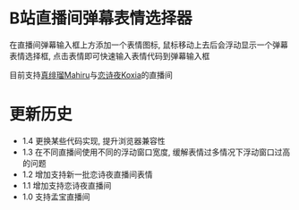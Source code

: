 # B站直播间弹幕表情选择器

在直播间弹幕输入框上方添加一个表情图标, 鼠标移动上去后会浮动显示一个弹幕表情选择框, 点击表情即可快速输入表情代码到弹幕输入框

目前支持[真绯瑠Mahiru](https://live.bilibili.com/21672024)与[恋诗夜Koxia](https://live.bilibili.com/23260932)的直播间

# 更新历史
* 1.4 更换某些代码实现, 提升浏览器兼容性
* 1.3 在不同直播间使用不同的浮动窗口宽度, 缓解表情过多情况下浮动窗口过高的问题
* 1.2 增加支持新一批恋诗夜直播间表情
* 1.1 增加支持恋诗夜直播间
* 1.0 支持孟宝直播间